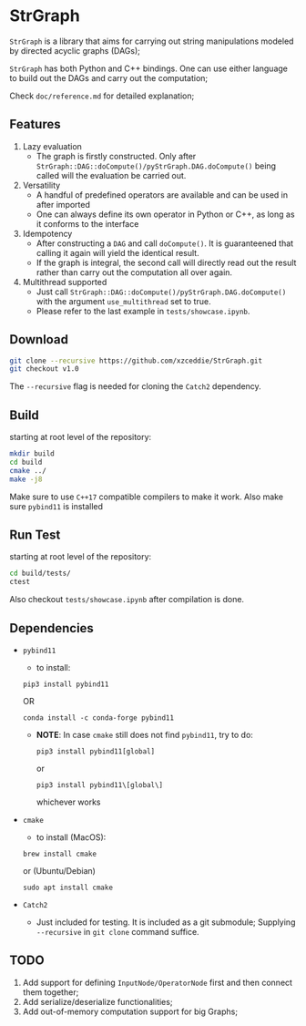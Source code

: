 # StrGraph

`StrGraph` is a library that aims for carrying out string manipulations modeled by directed acyclic graphs (DAGs);

`StrGraph` has both Python and C++ bindings. One can use either language to build out the DAGs and carry out the computation;

Check `doc/reference.md` for detailed explanation;

## Features
1. Lazy evaluation
    - The graph is firstly constructed. Only after `StrGraph::DAG::doCompute()/pyStrGraph.DAG.doCompute()` being called will the evaluation be carried out.
1. Versatility
    - A handful of predefined operators are available and can be used in after imported
    - One can always define its own operator in Python or C++, as long as it conforms to the interface
1. Idempotency
    - After constructing a `DAG` and call `doCompute()`. It is guaranteened that calling it again will yield the identical result.
    - If the graph is integral, the second call will directly read out the result rather than carry out the computation all over again.
1. Multithread supported
    - Just call `StrGraph::DAG::doCompute()/pyStrGraph.DAG.doCompute()` with the argument `use_multithread` set to true.
    - Please refer to the last example in `tests/showcase.ipynb`.

## Download
```bash
git clone --recursive https://github.com/xzceddie/StrGraph.git
git checkout v1.0
```
The `--recursive` flag is needed for cloning the `Catch2` dependency.

## Build
starting at root level of the repository:
```bash
mkdir build
cd build
cmake ../
make -j8 
```
Make sure to use `C++17` compatible compilers to make it work.
Also make sure `pybind11` is installed

## Run Test
starting at root level of the repository:
```bash
cd build/tests/
ctest
```
Also checkout `tests/showcase.ipynb` after compilation is done.

## Dependencies
- `pybind11`
    - to install:
    ```
    pip3 install pybind11
    ```
    OR
    ```
    conda install -c conda-forge pybind11
    ```

    - **NOTE**:
        In case `cmake` still does not find `pybind11`, try to do:
        ```
        pip3 install pybind11[global]
        ```
        or 
        ```
        pip3 install pybind11\[global\]
        ```
        whichever works
- `cmake`
    - to install (MacOS):
    ```
    brew install cmake
    ```
    or (Ubuntu/Debian)
    ```
    sudo apt install cmake
    ```

- `Catch2`
    - Just included for testing. It is included as a git submodule; Supplying `--recursive` in `git clone` command suffice.

## TODO
1. Add support for defining `InputNode/OperatorNode` first and then connect them together;
2. Add serialize/deserialize functionalities;
3. Add out-of-memory computation support for big Graphs;